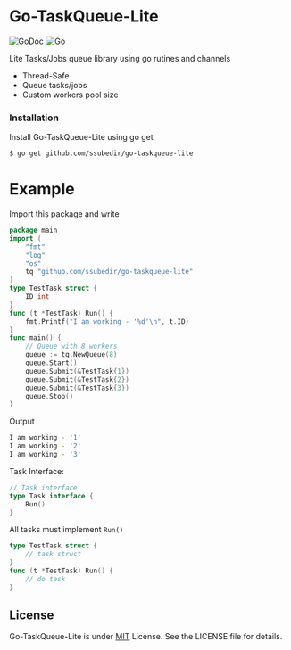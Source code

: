 # Go-TaskQueue-Lite 
[![GoDoc](https://godoc.org/github.com/sparrc/go-ping?status.svg)](https://godoc.org/github.com/ssubedir/go-taskqueue-lite)
[![Go](https://github.com/ssubedir/go-taskqueue-lite/workflows/Go/badge.svg)](https://github.com/ssubedir/go-taskqueue-lite/actions)

Lite Tasks/Jobs queue library using go rutines and channels 
  - Thread-Safe
  - Queue tasks/jobs
  - Custom workers pool size

### Installation

Install Go-TaskQueue-Lite using go get

```sh
$ go get github.com/ssubedir/go-taskqueue-lite
```
# Example
Import this package and write
```go
package main
import (
	"fmt"
	"log"
	"os"
	tq "github.com/ssubedir/go-taskqueue-lite"
)
type TestTask struct {
	ID int
}
func (t *TestTask) Run() {
	fmt.Printf("I am working - '%d'\n", t.ID)
}
func main() {
	// Queue with 8 workers
	queue := tq.NewQueue(8)
	queue.Start()
	queue.Submit(&TestTask{1})
	queue.Submit(&TestTask{2})
	queue.Submit(&TestTask{3})
	queue.Stop()
}
```


Output
```sh
I am working - '1'
I am working - '2'
I am working - '3'
```


Task Interface:
```go
// Task interface
type Task interface {
	Run()
}
```

All tasks must implement `Run()`

```go
type TestTask struct {
    // task struct
}
func (t *TestTask) Run() {
    // do task
}
```


License
----
Go-TaskQueue-Lite  is under [MIT](https://github.com/ssubedir/go-taskqueue-lite/blob/master/LICENSE) License.
See the LICENSE file for details.

